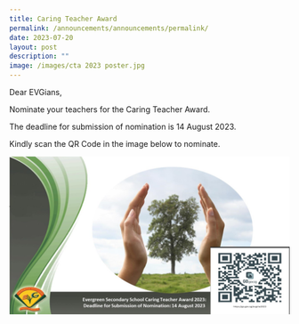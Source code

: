 ```yaml
---
title: Caring Teacher Award
permalink: /announcements/announcements/permalink/
date: 2023-07-20
layout: post
description: ""
image: /images/cta 2023 poster.jpg
---
```

Dear EVGians,

Nominate your teachers for the Caring Teacher Award. 

The deadline for submission of nomination is 14 August 2023.

Kindly scan the QR Code in the image below to nominate.

![](/images/cta%202023%20poster.jpg)
